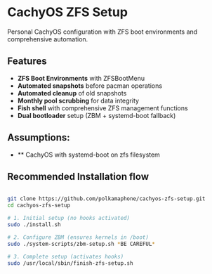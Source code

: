 # CachyOS ZFS Setup

Personal CachyOS configuration with ZFS boot environments and comprehensive automation.

## Features

- **ZFS Boot Environments** with ZFSBootMenu
- **Automated snapshots** before pacman operations  
- **Automated cleanup** of old snapshots
- **Monthly pool scrubbing** for data integrity
- **Fish shell** with comprehensive ZFS management functions
- **Dual bootloader** setup (ZBM + systemd-boot fallback)

## Assumptions:

- ** CachyOS with systemd-boot on zfs filesystem


## Recommended Installation flow
 
```bash

git clone https://github.com/polkamaphone/cachyos-zfs-setup.git
cd cachyos-zfs-setup

# 1. Initial setup (no hooks activated)
sudo ./install.sh

# 2. Configure ZBM (ensures kernels in /boot)
sudo ./system-scripts/zbm-setup.sh *BE CAREFUL*

# 3. Complete setup (activates hooks)
sudo /usr/local/sbin/finish-zfs-setup.sh
